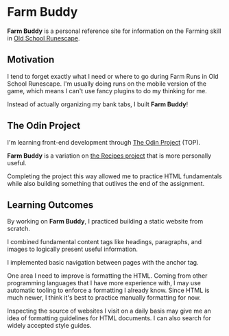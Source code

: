 # Farm Buddy 

**Farm Buddy** is a personal reference site for information on the Farming skill in [Old School Runescape](https://oldschool.runescape.com/).

## Motivation 

I tend to forget exactly what I need or where to go during Farm Runs in Old 
School Runescape. I'm usually doing runs on the mobile version of the game, 
which means I can't use fancy plugins to do my thinking for me.

Instead of actually organizing my bank tabs, I built **Farm Buddy**! 

## The Odin Project

I'm learning front-end development through [The Odin Project](https://www.theodinproject.com/) (TOP). 

**Farm Buddy** is a variation on [the Recipes project](https://www.theodinproject.com/lessons/foundations-recipes) that is more personally useful.

Completing the project this way allowed me to practice HTML fundamentals while also building something that outlives the end of the assignment.

## Learning Outcomes

By working on **Farm Buddy**, I practiced building a static website from scratch. 

I combined fundamental content tags like headings, paragraphs, and images to logically present useful information.

I implemented basic navigation between pages  with the anchor tag. 

One area I need to improve is formatting the HTML. Coming from other programming languages that I have more experience with, I may use automatic tooling to enforce a formatting I already know. Since HTML is much newer, I think it's best to practice manually formatting for now.

Inspecting the source of websites I visit on a daily basis may give me an idea  of formatting guidelines for HTML documents. I can also search for widely accepted style guides.